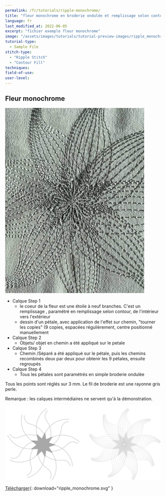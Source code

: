 ```yaml
---
permalink: /fr/tutorials/ripple-monochrome/
title: "fleur monochrome en broderie ondulée et remplissage selon contour"
language: fr
last_modified_at: 2022-06-05
excerpt: "fichier exemple fleur monochrome"
image: "/assets/images/tutorials/tutorial-preview-images/ripple_monochrome.jpg"
tutorial-type:
  - Sample File
stitch-type:
  - "Ripple Stitch"
  - "Contour Fill"
techniques:
field-of-use:
user-level:
---
```


## Fleur monochrome

![Brodé](/assets/images/tutorials/tutorial-preview-images/ripple_monochrome.jpg)

- Calque Step 1
  - le coeur de la fleur est une étoile à neuf branches. C'est un remplissage , paramétré en remplissage selon contour, de l'intérieur vers l'extérieur
  - dessin d'un pétale, avec application de l'effet sur chemin, "tourner les copies" (9 copies, espacées régulièrement, centre positionné manuellement
- Calque Step 2
   -  Objets/ objet en chemin a été appliqué sur le petale 
- Calque Step 3
   -  Chemin /Séparé a été appliqué sur le pétale, puis les chemins recombinés deux par deux  pour obtenir les 9 pétales, ensuite regroupés
- Calque Step 4
  -  Tous les pétales sont paramétrés en simple broderie ondulée 
   
   
 Tous les points sont réglés sur 3 mm.  Le fil de broderie est une rayonne gris perle.

Remarque : les calques intermédiaires ne servent qu'à la démonstration.


![SVG](/assets/images/tutorials/samples/ripple_monochrome.svg)



[Télécharger](/assets/images/tutorials/samples/ripple_monochrome.svg){: download="ripple_monochrome.svg" }
